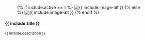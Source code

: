 <div class="box uk-width-1-2@m uk-width-1-3@l">
    <figure class="uk-inline-clip uk-transition-toggle">
        {% if include.active == 1 %}
            <img class="uk-transition-scale-up" src="/static/images/events/{{ include.image }}" alt="{{ include.image-alt }}" style="opacity: 1">
            <a class="uk-position-cover" href="/social-events#{{ include.anchor }}"></a>
        {% else %}
            <img src="/static/images/events/{{ include.image }}" alt="{{ include.image-alt }}"> 
        {% endif %}
    </figure>
    <div class="grey info-box">
        <h4>{{ include.title }}</h4>
        <p>
            <small>{{ include.description }}</small>
        </p>
    </div>
</div>